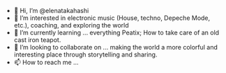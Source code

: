 - 👋 Hi, I’m @elenatakahashi
- 👀 I’m interested in electronic music (House, techno, Depeche Mode, etc.), coaching, and exploring the world
- 🌱 I’m currently learning ... everything Peatix; How to take care of an old cast iron teapot. 
- 💞️ I’m looking to collaborate on ... making the world a more colorful and interesting place through storytelling and sharing. 
- 📫 How to reach me ... 

<!---
elenatakahashi/elenatakahashi is a ✨ special ✨ repository because its `README.md` (this file) appears on your GitHub profile.
You can click the Preview link to take a look at your changes.
--->

